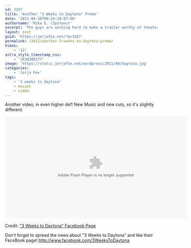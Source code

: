 ```yaml
---
id: 3287
title: 'Another "3 Weeks to Daytona" Promo'
date: '2011-04-18T09:24:18-07:00'
authorname: 'Mika E. (Ipstenu)'
excerpt: 'The guys are working hard to make a trailer worthy of theaters. And I think they''re getting it right!'
layout: post
guid: 'https://jorjafox.net/?p=3287'
permalink: /2011/another-3-weeks-to-daytona-promo/
Views:
    - '12'
astra_style_timestamp_css:
    - '1634300177'
image: 'https://static.jorjafox.net/wordpress/2011/04/daytona.jpg'
categories:
    - 'Jorja Fox'
tags:
    - '3 weeks to daytona'
    - movies
    - video
---
```


Another video, in even higher def!  New Music and new cuts, so it's slightly different.

<object width="600" height="338">
 <param name="allowfullscreen" value="true" />
 <param name="allowscriptaccess" value="always" />
 <param name="movie" value="http://www.facebook.com/v/1846128085575" />
 <embed src="http://www.facebook.com/v/1846128085575" type="application/x-shockwave-flash" allowscriptaccess="always" allowfullscreen="true" width="600" height="338">
 </embed>
</object>

Credit: <a href="http://www.facebook.com/video/video.php?v=1846128085575">"3 Weeks to Daytona" Facebook Page</a>

Don't forget to spread the news about "3 Weeks to Daytona" and like their FaceBook page! http://www.facebook.com/3WeeksToDaytona
